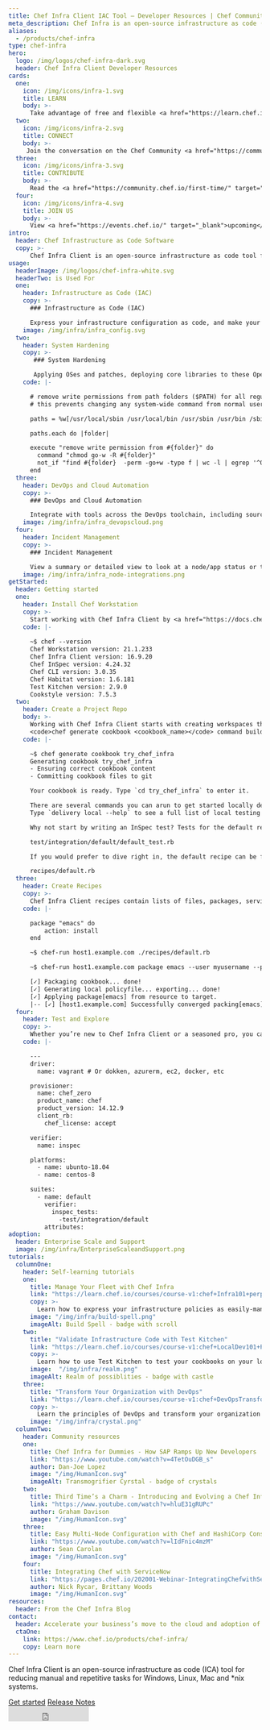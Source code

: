 ```yaml
---
title: Chef Infra Client IAC Tool – Developer Resources | Chef Community
meta_description: Chef Infra is an open-source infrastructure as code (IAC) tool for automating configuration management, ensuring that every system is configured correctly.
aliases:
  - /products/chef-infra
type: chef-infra
hero: 
  logo: /img/logos/chef-infra-dark.svg
  header: Chef Infra Client Developer Resources
cards: 
  one:
    icon: /img/icons/infra-1.svg
    title: LEARN
    body: >-
      Take advantage of free and flexible <a href="https://learn.chef.io/" target="_blank">online</a> learning resources.  
  two:
    icon: /img/icons/infra-2.svg
    title: CONNECT
    body: >-
     Join the conversation on the Chef Community <a href="https://community-slack.chef.io/" target="_blank">Slack</a> and <a href="https://discourse.chef.io/" target="_blank">Discourse</a>. 
  three:
    icon: /img/icons/infra-3.svg
    title: CONTRIBUTE
    body: >-
      Read the <a href="https://community.chef.io/first-time/" target="_blank">First Time Contributor guide</a> and start submitting your ideas. 
  four:
    icon: /img/icons/infra-4.svg
    title: JOIN US
    body: >-
      View <a href="https://events.chef.io/" target="_blank">upcoming</a> webinars, meetups, and other user events.
intro: 
  header: Chef Infrastructure as Code Software  
  copy: >-
      Chef Infra Client is an open-source infrastructure as code tool for automating the creation of configuration policies that are flexible, versionable, testable, and human readable. Systems managed by Chef Infra Client are continuously evaluated against their desired state, ensuring that configuration drift is automatically corrected, and configuration changes are universally applied.
usage:
  headerImage: /img/logos/chef-infra-white.svg
  headerTwo: is Used For
  one: 
    header: Infrastructure as Code (IAC) 
    copy: >-
      ### Infrastructure as Code (IAC) 

      Express your infrastructure configuration as code, and make your systems testable, portable, and auditable. Give your teams the freedom to focus on building new innovations, rather than on solving problems that have already been solved in the past. Automate your systems’ adherence to declared desired state and focus on solving the most important problems that your teams face.  
    image: /img/infra/infra_config.svg
  two:
    header: System Hardening
    copy: >-
       ### System Hardening

       Applying OSes and patches, deploying core libraries to these Operating Systems, deploying apps into these images, and finally scanning everything for known vulnerabilities. Keep these patches, libraries and apps automatically updated. Leverage a rich set of APIs as well as the CLI to integrate with other tools.  
    code: |-

      # remove write permissions from path folders ($PATH) for all regular users  
      # this prevents changing any system-wide command from normal users  

      paths = %w[/usr/local/sbin /usr/local/bin /usr/sbin /usr/bin /sbin /bin] + node['os-hardening']['env']['extra_user_paths']  

      paths.each do |folder|  

      execute "remove write permission from #{folder}" do  
        command "chmod go-w -R #{folder}"
        not_if "find #{folder}  -perm -go+w -type f | wc -l | egrep '^0$'"
      end
  three:
    header: DevOps and Cloud Automation
    copy: >-
      ### DevOps and Cloud Automation

      Integrate with tools across the DevOps toolchain, including source code and artifact repositories (GitHub, GitLab, Atlassian BitBucket), CI/CD tools (Cloudbees/Jenkins, CircleCI, Azure DevOps), provisioning (HashiCorp Terraform, Packer, Vagrant, Vault). Work with any cloud resource manager, including Azure Resource Manager and AWS CloudFormation. Multi-cloud automation enabled via integrations with provisioning tools like Terraform. 
    image: /img/infra/infra_devopscloud.png
  four:
    header: Incident Management 
    copy: >-
      ### Incident Management

      View a summary or detailed view to look at a node/app status or troubleshoot errors. Filter down to classes of nodes or classes of errors to isolate data. Display notifications on a per-node, per-failure basis, or configured for alerts to chat, to webhook endpoints, or to ServiceNow. 
    image: /img/infra/infra_node-integrations.png
getStarted: 
  header: Getting started
  one: 
    header: Install Chef Workstation
    copy: >-
      Start working with Chef Infra Client by <a href="https://docs.chef.io/workstation/install_workstation/">installing Chef Workstation</a> (formerly ChefDK) on any Windows, Mac or Linux machine where you do your work. Chef Workstation provides chef, knife, Test Kitchen and all the tools you need to start defining configurations as code on local or remote servers, virtual machines and containers. 
    code: |-
    
      ~$ chef --version
      Chef Workstation version: 21.1.233
      Chef Infra Client version: 16.9.20
      Chef InSpec version: 4.24.32
      Chef CLI version: 3.0.35
      Chef Habitat version: 1.6.181
      Test Kitchen version: 2.9.0
      Cookstyle version: 7.5.3
  two:
    header: Create a Project Repo
    body: >-
      Working with Chef Infra Client starts with creating workspaces that provide flexibility to manage a wide variety of configurations, policies, node lists and much more from your workstation. The 
      <code>chef generate cookbook <cookbook_name></code> command builds the context for your configuration management projects and creates initial files and folders to keep everything in order.   
    code: |-

      ~$ chef generate cookbook try_chef_infra
      Generating cookbook try_chef_infra
      - Ensuring correct cookbook content 
      - Committing cookbook files to git 

      Your cookbook is ready. Type `cd try_chef_infra` to enter it. 

      There are several commands you can arun to get started locally developing and testing your cookbook. 
      Type `delivery local --help` to see a full list of local testing commands.

      Why not start by writing an InSpec test? Tests for the default recipe are stored at: 

      test/integration/default/default_test.rb

      If you would prefer to dive right in, the default recipe can be found at: 

      recipes/default.rb
  three:
    header: Create Recipes
    copy: >-
      Chef Infra Client recipes contain lists of files, packages, services, users and other resources you want to configure on your managed hosts. You can run ad hoc chef-run actions from the command line for testing or add plain-language commands to your recipes when you move to production.  
    code: |-

      package "emacs" do
          action: install
      end

      ~$ chef-run host1.example.com ./recipes/default.rb

      ~$ chef-run host1.example.com package emacs --user myusername --password mypassword

      [✓] Packaging cookbook... done! 
      [✓] Generating local policyfile... exporting... done!
      [✓] Applying package[emacs] from resource to target. 
      |-- [✓] [host1.example.com] Successfully converged packing[emacs].
  four:
    header: Test and Explore
    copy: >-
      Whether you’re new to Chef Infra Client or a seasoned pro, you can use Test Kitchen to test and run recipes, try publicly available cookbooks and policy configurations from the Chef Supermarket, and even create entire test environments using Vagrant, Docker, GCE, EC2, Azure and other familiar resources. 
    code: |-

      ---
      driver: 
        name: vagrant # Or dokken, azurerm, ec2, docker, etc

      provisioner: 
        name: chef_zero
        product_name: chef
        product_version: 14.12.9
        client_rb: 
          chef_license: accept

      verifier: 
        name: inspec

      platforms: 
        - name: ubunto-18.04
        - name: centos-8 

      suites: 
        - name: default 
          verifier: 
            inspec_tests: 
              -test/integration/default
          attributes:
adoption:
  header: Enterprise Scale and Support
  image: /img/infra/EnterpriseScaleandSupport.png
tutorials:
  columnOne: 
    header: Self-learning tutorials
    one: 
      title: Manage Your Fleet with Chef Infra
      link: "https://learn.chef.io/courses/course-v1:chef+Infra101+perpetual/about"
      copy: >-
        Learn how to express your infrastructure policies as easily-managed, traceable code.
      image: "/img/infra/build-spell.png"
      imageAlt: Build Spell - badge with scroll
    two: 
      title: "Validate Infrastructure Code with Test Kitchen"
      link: "https://learn.chef.io/courses/course-v1:chef+LocalDev101+Perpetual/about"
      copy: >-
        Learn how to use Test Kitchen to test your cookbooks on your local machine before you deploy your cookbooks to your infrastructure. 
      image:  "/img/infra/realm.png"
      imageAlt: Realm of possiblities - badge with castle
    three: 
      title: "Transform Your Organization with DevOps"
      link: "https://learn.chef.io/courses/course-v1:chef+DevOpsTransformation+Perpetual/about"
      copy: >-
        Learn the principles of DevOps and transform your organization into a coded enterprise.
      image: "/img/infra/crystal.png"
  columnTwo:
    header: Community resources
    one: 
      title: Chef Infra for Dummies - How SAP Ramps Up New Developers
      link: "https://www.youtube.com/watch?v=4TetOuDGB_s"
      author: Dan-Joe Lopez
      image: "/img/HumanIcon.svg"
      imageAlt: Transmogrifier Cyrstal - badge of crystals
    two: 
      title: Third Time’s a Charm - Introducing and Evolving a Chef Infra Implementation
      link: "https://www.youtube.com/watch?v=hluE31gRUPc"
      author: Graham Davison
      image: "/img/HumanIcon.svg"
    three:
      title: Easy Multi-Node Configuration with Chef and HashiCorp Consul
      link: "https://www.youtube.com/watch?v=lIdFnic4mzM"
      author: Sean Carolan
      image: "/img/HumanIcon.svg"
    four: 
      title: Integrating Chef with ServiceNow
      link: "https://pages.chef.io/202001-Webinar-IntegratingChefwithServiceNow_01Register.html"
      author: Nick Rycar, Brittany Woods
      image: "/img/HumanIcon.svg"
resources:
  header: From the Chef Infra Blog
contact:
  header: Accelerate your business’s move to the cloud and adoption of container technology.
  ctaOne: 
    link: https://www.chef.io/products/chef-infra/
    copy: Learn more
---
```

<p>Chef Infra Client is an open-source infrastructure as code (ICA) tool for reducing manual and repetitive tasks for Windows, Linux, Mac and *nix systems. </p>

<div class="center-xs">
<a class="btn btn-primary" href="#start">Get started</a>
<a class="btn btn-secondary" href="https://discourse.chef.io/c/chef-release/9" target="_blank" rel="noopener noreferrer">Release Notes</a>
</div>
<div class="center-xs">
<iframe title="Github" id="github-star" class="center-xs" src="https://ghbtns.com/github-btn.html?user=chef&repo=chef&type=star&count=true&size=large" frameborder="0" scrolling="0" width="160px" height="30px"></iframe>
</div>
